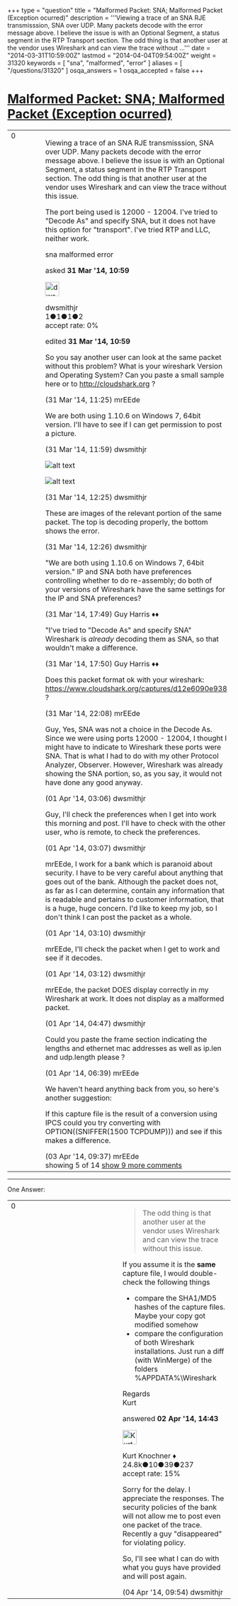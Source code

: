 +++
type = "question"
title = "Malformed Packet: SNA; Malformed Packet (Exception ocurred)"
description = '''Viewing a trace of an SNA RJE transmisssion, SNA over UDP. Many packets decode with the error message above. I believe the issue is with an Optional Segment, a status segment in the RTP Transport section. The odd thing is that another user at the vendor uses Wireshark and can view the trace without ...'''
date = "2014-03-31T10:59:00Z"
lastmod = "2014-04-04T09:54:00Z"
weight = 31320
keywords = [ "sna", "malformed", "error" ]
aliases = [ "/questions/31320" ]
osqa_answers = 1
osqa_accepted = false
+++

<div class="headNormal">

# [Malformed Packet: SNA; Malformed Packet (Exception ocurred)](/questions/31320/malformed-packet-sna-malformed-packet-exception-ocurred)

</div>

<div id="main-body">

<div id="askform">

<table id="question-table" style="width:100%;"><colgroup><col style="width: 50%" /><col style="width: 50%" /></colgroup><tbody><tr class="odd"><td style="width: 30px; vertical-align: top"><div class="vote-buttons"><span id="post-31320-upvote" class="ajax-command post-vote up" rel="nofollow" title="I like this post (click again to cancel)"> </span><div id="post-31320-score" class="post-score" title="current number of votes">0</div><span id="post-31320-downvote" class="ajax-command post-vote down" rel="nofollow" title="I dont like this post (click again to cancel)"> </span> <span id="favorite-mark" class="ajax-command favorite-mark" rel="nofollow" title="mark/unmark this question as favorite (click again to cancel)"> </span><div id="favorite-count" class="favorite-count"></div></div></td><td><div id="item-right"><div class="question-body"><p>Viewing a trace of an SNA RJE transmisssion, SNA over UDP. Many packets decode with the error message above. I believe the issue is with an Optional Segment, a status segment in the RTP Transport section. The odd thing is that another user at the vendor uses Wireshark and can view the trace without this issue.</p><p>The port being used is 12000 - 12004. I've tried to "Decode As" and specify SNA, but it does not have this option for "transport". I've tried RTP and LLC, neither work.</p></div><div id="question-tags" class="tags-container tags"><span class="post-tag tag-link-sna" rel="tag" title="see questions tagged &#39;sna&#39;">sna</span> <span class="post-tag tag-link-malformed" rel="tag" title="see questions tagged &#39;malformed&#39;">malformed</span> <span class="post-tag tag-link-error" rel="tag" title="see questions tagged &#39;error&#39;">error</span></div><div id="question-controls" class="post-controls"></div><div class="post-update-info-container"><div class="post-update-info post-update-info-user"><p>asked <strong>31 Mar '14, 10:59</strong></p><img src="https://secure.gravatar.com/avatar/49167ce6880d8ac9ce18f4d3f15e9480?s=32&amp;d=identicon&amp;r=g" class="gravatar" width="32" height="32" alt="dwsmithjr&#39;s gravatar image" /><p><span>dwsmithjr</span><br />
<span class="score" title="1 reputation points">1</span><span title="1 badges"><span class="badge1">●</span><span class="badgecount">1</span></span><span title="1 badges"><span class="silver">●</span><span class="badgecount">1</span></span><span title="2 badges"><span class="bronze">●</span><span class="badgecount">2</span></span><br />
<span class="accept_rate" title="Rate of the user&#39;s accepted answers">accept rate:</span> <span title="dwsmithjr has no accepted answers">0%</span></p></div><div class="post-update-info post-update-info-edited"><p><span> edited <strong>31 Mar '14, 10:59</strong> </span></p></div></div><div id="comments-container-31320" class="comments-container"><span id="31321"></span><div id="comment-31321" class="comment"><div id="post-31321-score" class="comment-score"></div><div class="comment-text"><p>So you say another user can look at the same packet without this problem? What is your wireshark Version and Operating System? Can you paste a small sample here or to <a href="http://cloudshark.org">http://cloudshark.org</a> ?</p></div><div id="comment-31321-info" class="comment-info"><span class="comment-age">(31 Mar '14, 11:25)</span> <span class="comment-user userinfo">mrEEde</span></div></div><span id="31322"></span><div id="comment-31322" class="comment"><div id="post-31322-score" class="comment-score"></div><div class="comment-text"><p>We are both using 1.10.6 on Windows 7, 64bit version. I'll have to see if I can get permission to post a picture.</p></div><div id="comment-31322-info" class="comment-info"><span class="comment-age">(31 Mar '14, 11:59)</span> <span class="comment-user userinfo">dwsmithjr</span></div></div><span id="31323"></span><div id="comment-31323" class="comment"><div id="post-31323-score" class="comment-score"></div><div class="comment-text"><p><img src="https://osqa-ask.wireshark.org/upfiles/Safe_Capture.PNG" alt="alt text" /></p><p><img src="https://osqa-ask.wireshark.org/upfiles/Safe_Capture_2.PNG" alt="alt text" /></p></div><div id="comment-31323-info" class="comment-info"><span class="comment-age">(31 Mar '14, 12:25)</span> <span class="comment-user userinfo">dwsmithjr</span></div></div><span id="31324"></span><div id="comment-31324" class="comment"><div id="post-31324-score" class="comment-score"></div><div class="comment-text"><p>These are images of the relevant portion of the same packet. The top is decoding properly, the bottom shows the error.</p></div><div id="comment-31324-info" class="comment-info"><span class="comment-age">(31 Mar '14, 12:26)</span> <span class="comment-user userinfo">dwsmithjr</span></div></div><span id="31328"></span><div id="comment-31328" class="comment"><div id="post-31328-score" class="comment-score"></div><div class="comment-text"><p>"We are both using 1.10.6 on Windows 7, 64bit version." IP and SNA both have preferences controlling whether to do re-assembly; do both of your versions of Wireshark have the same settings for the IP and SNA preferences?</p></div><div id="comment-31328-info" class="comment-info"><span class="comment-age">(31 Mar '14, 17:49)</span> <span class="comment-user userinfo">Guy Harris ♦♦</span></div></div><span id="31329"></span><div id="comment-31329" class="comment not_top_scorer"><div id="post-31329-score" class="comment-score"></div><div class="comment-text"><p>"I've tried to "Decode As" and specify SNA" Wireshark is <em>already</em> decoding them as SNA, so that wouldn't make a difference.</p></div><div id="comment-31329-info" class="comment-info"><span class="comment-age">(31 Mar '14, 17:50)</span> <span class="comment-user userinfo">Guy Harris ♦♦</span></div></div><span id="31334"></span><div id="comment-31334" class="comment not_top_scorer"><div id="post-31334-score" class="comment-score"></div><div class="comment-text"><p>Does this packet format ok with your wireshark: <a href="https://www.cloudshark.org/captures/d12e6090e938">https://www.cloudshark.org/captures/d12e6090e938</a> ?</p></div><div id="comment-31334-info" class="comment-info"><span class="comment-age">(31 Mar '14, 22:08)</span> <span class="comment-user userinfo">mrEEde</span></div></div><span id="31339"></span><div id="comment-31339" class="comment not_top_scorer"><div id="post-31339-score" class="comment-score"></div><div class="comment-text"><p>Guy, Yes, SNA was not a choice in the Decode As. Since we were using ports 12000 - 12004, I thought I might have to indicate to Wireshark these ports were SNA. That is what I had to do with my other Protocol Analyzer, Observer. However, Wireshark was already showing the SNA portion, so, as you say, it would not have done any good anyway.</p></div><div id="comment-31339-info" class="comment-info"><span class="comment-age">(01 Apr '14, 03:06)</span> <span class="comment-user userinfo">dwsmithjr</span></div></div><span id="31340"></span><div id="comment-31340" class="comment not_top_scorer"><div id="post-31340-score" class="comment-score"></div><div class="comment-text"><p>Guy, I'll check the preferences when I get into work this morning and post. I'll have to check with the other user, who is remote, to check the preferences.</p></div><div id="comment-31340-info" class="comment-info"><span class="comment-age">(01 Apr '14, 03:07)</span> <span class="comment-user userinfo">dwsmithjr</span></div></div><span id="31341"></span><div id="comment-31341" class="comment not_top_scorer"><div id="post-31341-score" class="comment-score"></div><div class="comment-text"><p>mrEEde, I work for a bank which is paranoid about security. I have to be very careful about anything that goes out of the bank. Although the packet does not, as far as I can determine, contain any information that is readable and pertains to customer information, that is a huge, huge concern. I'd like to keep my job, so I don't think I can post the packet as a whole.</p></div><div id="comment-31341-info" class="comment-info"><span class="comment-age">(01 Apr '14, 03:10)</span> <span class="comment-user userinfo">dwsmithjr</span></div></div><span id="31342"></span><div id="comment-31342" class="comment not_top_scorer"><div id="post-31342-score" class="comment-score"></div><div class="comment-text"><p>mrEEde, I'll check the packet when I get to work and see if it decodes.</p></div><div id="comment-31342-info" class="comment-info"><span class="comment-age">(01 Apr '14, 03:12)</span> <span class="comment-user userinfo">dwsmithjr</span></div></div><span id="31344"></span><div id="comment-31344" class="comment not_top_scorer"><div id="post-31344-score" class="comment-score"></div><div class="comment-text"><p>mrEEde, the packet DOES display correctly in my Wireshark at work. It does not display as a malformed packet.</p></div><div id="comment-31344-info" class="comment-info"><span class="comment-age">(01 Apr '14, 04:47)</span> <span class="comment-user userinfo">dwsmithjr</span></div></div><span id="31346"></span><div id="comment-31346" class="comment not_top_scorer"><div id="post-31346-score" class="comment-score"></div><div class="comment-text"><p>Could you paste the frame section indicating the lengths and ethernet mac addresses as well as ip.len and udp.length please ?</p></div><div id="comment-31346-info" class="comment-info"><span class="comment-age">(01 Apr '14, 06:39)</span> <span class="comment-user userinfo">mrEEde</span></div></div><span id="31494"></span><div id="comment-31494" class="comment not_top_scorer"><div id="post-31494-score" class="comment-score"></div><div class="comment-text"><p>We haven't heard anything back from you, so here's another suggestion:</p><p>If this capture file is the result of a conversion using IPCS could you try converting with OPTION((SNIFFER(1500 TCPDUMP))) and see if this makes a difference.</p></div><div id="comment-31494-info" class="comment-info"><span class="comment-age">(03 Apr '14, 09:37)</span> <span class="comment-user userinfo">mrEEde</span></div></div></div><div id="comment-tools-31320" class="comment-tools"><span class="comments-showing"> showing 5 of 14 </span> <a href="#" class="show-all-comments-link">show 9 more comments</a></div><div class="clear"></div><div id="comment-31320-form-container" class="comment-form-container"></div><div class="clear"></div></div></td></tr></tbody></table>

------------------------------------------------------------------------

<div class="tabBar">

<span id="sort-top"></span>

<div class="headQuestions">

One Answer:

</div>

</div>

<span id="31444"></span>

<div id="answer-container-31444" class="answer">

<table style="width:100%;"><colgroup><col style="width: 50%" /><col style="width: 50%" /></colgroup><tbody><tr class="odd"><td style="width: 30px; vertical-align: top"><div class="vote-buttons"><span id="post-31444-upvote" class="ajax-command post-vote up" rel="nofollow" title="I like this post (click again to cancel)"> </span><div id="post-31444-score" class="post-score" title="current number of votes">0</div><span id="post-31444-downvote" class="ajax-command post-vote down" rel="nofollow" title="I dont like this post (click again to cancel)"> </span></div></td><td><div class="item-right"><div class="answer-body"><blockquote><p>The odd thing is that another user at the vendor uses Wireshark and can view the trace without this issue.</p></blockquote><p>If you assume it is the <strong>same</strong> capture file, I would double-check the following things</p><ul><li>compare the SHA1/MD5 hashes of the capture files. Maybe your copy got modified somehow</li><li>compare the configuration of both Wireshark installations. Just run a diff (with WinMerge) of the folders %APPDATA%\Wireshark</li></ul><p>Regards<br />
Kurt</p></div><div class="answer-controls post-controls"></div><div class="post-update-info-container"><div class="post-update-info post-update-info-user"><p>answered <strong>02 Apr '14, 14:43</strong></p><img src="https://secure.gravatar.com/avatar/23b7bf5b13bc2c98b2e8aa9869ca5d75?s=32&amp;d=identicon&amp;r=g" class="gravatar" width="32" height="32" alt="Kurt%20Knochner&#39;s gravatar image" /><p><span>Kurt Knochner ♦</span><br />
<span class="score" title="24767 reputation points"><span>24.8k</span></span><span title="10 badges"><span class="badge1">●</span><span class="badgecount">10</span></span><span title="39 badges"><span class="silver">●</span><span class="badgecount">39</span></span><span title="237 badges"><span class="bronze">●</span><span class="badgecount">237</span></span><br />
<span class="accept_rate" title="Rate of the user&#39;s accepted answers">accept rate:</span> <span title="Kurt Knochner has 344 accepted answers">15%</span> </br></p></img></div></div><div id="comments-container-31444" class="comments-container"><span id="31520"></span><div id="comment-31520" class="comment"><div id="post-31520-score" class="comment-score"></div><div class="comment-text"><p>Sorry for the delay. I appreciate the responses. The security policies of the bank will not allow me to post even one packet of the trace. Recently a guy "disappeared" for violating policy.</p><p>So, I'll see what I can do with what you guys have provided and will post again.</p></div><div id="comment-31520-info" class="comment-info"><span class="comment-age">(04 Apr '14, 09:54)</span> <span class="comment-user userinfo">dwsmithjr</span></div></div></div><div id="comment-tools-31444" class="comment-tools"></div><div class="clear"></div><div id="comment-31444-form-container" class="comment-form-container"></div><div class="clear"></div></div></td></tr></tbody></table>

</div>

<div class="paginator-container-left">

</div>

</div>

</div>

